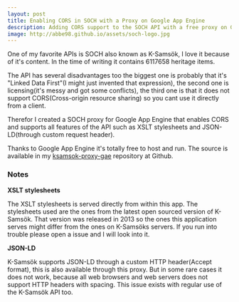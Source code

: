 ```yaml
---
layout: post
title: Enabling CORS in SOCH with a Proxy on Google App Engine
description: Adding CORS support to the SOCH API with a free proxy on Google App Engine
image: http://abbe98.github.io/assets/soch-logo.jpg
---
```

One of my favorite APIs is SOCH also known as K-Sams&ouml;k, I love it because of it's content. In the time of writing it contains 6117658 heritage items. 

The API has several disadvantages too the biggest one is probably that it's "Linked Data First"(I might just invented that expression), the second one is licensing(it's messy and got some conflicts), the third one is that it does not support CORS(Cross-origin resource sharing) so you cant use it directly from a client.

Therefor I created a SOCH proxy for Google App Engine that enables CORS and supports all features of the API such as XSLT stylesheets and JSON-LD(through custom request header).

Thanks to Google App Engine it's totally free to host and run. The source is available in my [ksamsok-proxy-gae](https://github.com/Abbe98/ksamsok-proxy-gae/) repository at Github.

### Notes
 
 **XSLT stylesheets**

The XSLT stylesheets is served directly from within this app. The stylesheets used are the ones from the latest open sourced version of K-Sams&ouml;k. That version was released in 2013 so the ones this application serves might differ from the ones on K-Sams&ouml;ks servers. If you run into trouble please open a issue and I will look into it.

**JSON-LD**

K-Sams&ouml;k supports JSON-LD through a custom HTTP header(Accept format), this is also available through this proxy. But in some rare cases it does not work, because all web browsers and web servers does not support HTTP headers with spacing. This issue exists with regular use of the K-Sams&ouml;k API too.